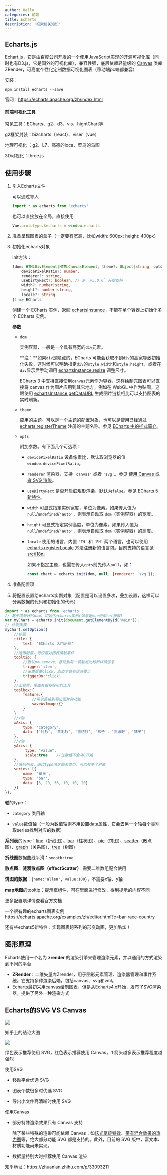 ```yaml
---
author: Hello
categories: 前端
title: Echarts
description: '框架相关知识'
---
```


## Echarts.js

Echart.js，它是由百度公司开发的一个使用JavaScript实现的开源可视化库（同时也有D3.js，它是国外的可视化库），兼容性强，底层依赖轻量级的 [Canvas](https://so.csdn.net/so/search?q=Canvas&spm=1001.2101.3001.7020) 类库 ZRender，可高度个性化定制数据可视化图表（移动端pc端都兼容）

安装：

```shell
npm install echarts --save
```

官网：https://echarts.apache.org/zh/index.html



#### 前端可视化工具

常见工具：ECharts、g2、d3、vis、hightChart等

g2框架封装：bizcharts（react）、viser（vue）

地理可视化 ：g2、L7、高德的loca、菜鸟的鸟图

3D可视化：three.js



## 使用步骤

1. 引入Echarts文件

   可以通过导入

   ```js
   import * as echarts from 'echarts'
   ```

   也可以直接放在全局，直接使用

   ```js
   Vue.prototype.$echarts = window.echarts
   ```

2. 准备呈现图表的盒子（一定要有宽高，比如width: 600px; height: 400px）

3. 初始化echarts对象

   init方法：

   ```ts
   (dom: HTMLDivElement|HTMLCanvasElement, theme?: Object|string, opts?: {
       devicePixelRatio?: number,
       renderer?: string,
       useDirtyRect?: boolean, // 从 `v5.0.0` 开始支持
       width?: number|string,
       height?: number|string,
       locale?: string
   }) => ECharts
   ```

   创建一个 ECharts 实例，返回 [echartsInstance](https://echarts.apache.org/zh/api.html#echartsInstance)，不能在单个容器上初始化多个 ECharts 实例。

   **参数**

   - `dom`

     实例容器，一般是一个具有高宽的`div`元素。

     **注：**如果`div`是隐藏的，ECharts 可能会获取不到`div`的高宽导致初始化失败，这时候可以明确指定`div`的`style.width`和`style.height`，或者在`div`显示后手动调用 [echartsInstance.resize](https://echarts.apache.org/zh/api.html#echartsInstance.resize) 调整尺寸。

     ECharts 3 中支持直接使用`canvas`元素作为容器，这样绘制完图表可以直接将 canvas 作为图片应用到其它地方，例如在 WebGL 中作为贴图，这跟使用 [echartsInstance.getDataURL](https://echarts.apache.org/zh/api.html#echartsInstance.getDataURL) 生成图片链接相比可以支持图表的实时刷新。

   - `theme`

     应用的主题。可以是一个主题的配置对象，也可以是使用已经通过 [echarts.registerTheme](https://echarts.apache.org/zh/api.html#echarts.registerTheme) 注册的主题名称。参见 [ECharts 中的样式简介](https://echarts.apache.org/handbook/zh/concepts/style)。

   - `opts`

     附加参数。有下面几个可选项：

     - `devicePixelRatio` 设备像素比，默认取浏览器的值`window.devicePixelRatio`。

     - `renderer` 渲染器，支持 `'canvas'` 或者 `'svg'`。参见 [使用 Canvas 或者 SVG 渲染](https://echarts.apache.org/handbook/zh/best-practices/canvas-vs-svg)。

     - `useDirtyRect` 是否开启脏矩形渲染，默认为`false`。参见 [ECharts 5 新特性](https://echarts.apache.org/handbook/zh/basics/release-note/v5-feature)。

     - `width` 可显式指定实例宽度，单位为像素。如果传入值为 `null`/`undefined`/`'auto'`，则表示自动取 `dom`（实例容器）的宽度。

     - `height` 可显式指定实例高度，单位为像素。如果传入值为 `null`/`undefined`/`'auto'`，则表示自动取 `dom`（实例容器）的高度。

     - `locale` 使用的语言，内置 `'ZH'` 和 `'EN'` 两个语言，也可以使用 [echarts.registerLocale](https://echarts.apache.org/zh/api.html#echarts.registerLocale) 方法注册新的语言包。目前支持的语言见 [src/i18n](https://github.com/apache/echarts/tree/release/src/i18n)。

       如果不指定主题，也需在传入`opts`前先传入`null`，如：

       ```js
       const chart = echarts.init(dom, null, {renderer: 'svg'});
       ```

4. 准备配置项

5. 将配置设置给echarts实例对象（配置是可以设置多次，叠加设置，这样可以分离数据的代码和初始化的代码）

```js
import * as echarts from 'echarts';
// 基于准备好的dom，初始化echarts实例(如果是vue则用ref获取)
var myChart = echarts.init(document.getElementById('main'));
// 绘制图表
myChart.setOption({
    //标题
    title: {
        text: 'ECharts 入门示例'
    },
    //通用配置，可设置对图表接触事件
    tooltip: {
        //默认mousemove，移动到每一项触发光标和详情信息
        trigger:'item',
        //设置后要click，点击才会有信息提示
        triggerOn:'click'
    },
    //工具栏，里面有很多好用的工具
    toolbox:{
        feature:{
            //可以直接到导出图片的功能
            saveAsImage:{}
        }
    }
    //x轴
    xAxis: {
    	type: "category",
        data: ['衬衫', '羊毛衫', '雪纺衫', '裤子', '高跟鞋', '袜子']
    },
    //y轴
    yAxis: {
         type: "value",
         scale:true    //让数据不会从0开始
    },
    //系列列表，通过type决定图表类型，可以有多个对象
    series: [{
        name: '销量',
        type: 'bar',
        data: [5, 20, 36, 10, 10, 20]
    }]
});
```

**轴**的type：

- `category` 类目轴

- `value`数值轴（一般为数值轴则不用设置data属性，它会去另一个轴每个类别取series找到对应的数据）

**系列表**的type：[line](https://echarts.apache.org/zh/option.html#series-line)（折线图）、[bar](https://echarts.apache.org/zh/option.html#series-bar)（柱状图）、[pie](https://echarts.apache.org/zh/option.html#series-pie)（饼图）、[scatter](https://echarts.apache.org/zh/option.html#series-scatter)（散点图）、[graph](https://echarts.apache.org/zh/option.html#series-graph)（关系图）、[tree](https://echarts.apache.org/zh/option.html#series-tree)（树图）

**折线图**数据曲线平滑：`smooth:true`

**散点图**、**涟漪散点图（effectScatter）** 需要二维数组配合使用

**饼图的数据**：`{name:'allen', value:100}`，不需要x轴、y轴

**map地图**的tooltip：提示框组件，可在里面进行修改，得到提示的内容不同

更多配置项详情查看官方文档

一个很有趣的echarts图表实例https://echarts.apache.org/examples/zh/editor.html?c=bar-race-country

还有些echats5新特性：实现图表跨系列的形变动画，更加酷炫！



## 图形原理

Echarts使用一个名为 **zrender** 的渲染引擎来管理渲染元素，并以通用的方式渲染到不同的平台

- **ZRender**：二维矢量库Zrender，用于图形元素管理、渲染器管理和事件系统。它支持多种渲染后端，包括canvas、svg和vml。
- Echarts最初采用canvas绘制图表，但是从Echarts4.x开始，发布了SVG渲染器，提供了另外一种渲染方式



## Echarts的SVG VS Canvas

![](/Echarts/vs.jpg)

知乎上的结论大图

![](/Echarts/vs2.jpg)

绿色表示推荐使用 SVG，红色表示推荐使用 Canvas，↑箭头越多表示推荐程度越强烈

使用SVG

- 移动平台优选 SVG

- 图表个数很多时优选 SVG

- 导出小文件高清晰时使用 SVG

使用Canvas

- 部分特殊渲染效果只有 Canvas 支持

  除了某些特殊的渲染可能依赖 Canvas：如[炫光尾迹特效](https://link.zhihu.com/?target=http%3A//echarts.baidu.com/option.html%23series-lines.effect)、[带有混合效果的热力图](https://link.zhihu.com/?target=http%3A//echarts.baidu.com/examples/editor.html%3Fc%3Dheatmap-bmap)等，绝大部分功能 SVG 都是支持的。此外，目前的 SVG 版中，富文本、材质功能尚未实现。

- 数据量特别大时推荐使用 Canvas 渲染

知乎地址：https://zhuanlan.zhihu.com/p/33093211